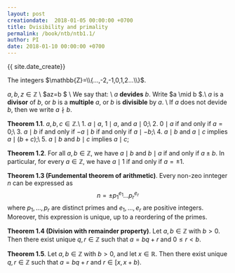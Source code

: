 ```yaml
---
layout: post
creationdate:  2018-01-05 00:00:00 +0700
title: Dvisibility and primality
permalink: /book/ntb/ntb1.1/
author: PI
date: 2018-01-10 00:00:00 +0700
---
```


{{ site.date_create}}

The integers $\mathbb{Z}=\\{...,-2,-1,0,1,2...\\}$.

$a,b,z \in \mathbb{Z}$ \\
$az=b $ \\
We say that: \\
$a$ **devides** $b$. Write $a \mid b $.\\
$a$ is a  **divisor** of $b$, or $b$ is a **multiple** $a$, or $b$ is  **divisible** by $a$. \\
If $a$ does not devide $b$, then we write $a \nmid b$.

**Theorem 1.1**. $a,b,c \in \mathbb{Z}$.\\
	1. $a \mid a$, $1 \mid a$, and $a \mid 0$;\\
	2. $0 \mid a$ if and only if $a=0$;\\
	3. $a \mid b$ if and only if $-a \mid b$ if and only if $a \mid -b$;\\
	4. $a \mid b$ and $a \mid c$ implies $a \mid (b+c)$;\\
	5. $a \mid b$ and $b \mid c$ implies $a \mid c$;

**Theorem 1.2**. For all $a,b \in \mathbb{Z}$, we have $a \mid b$ and $b \mid a$ if and only if $a \pm b$. In particular, for every $a \in \mathbb{Z}$, we have $a \mid 1$ if and only if $a = \pm 1$.

**Theorem 1.3 (Fundemental theorem of arithmetic)**. Every non-zeo innteger $n$ can be expressed as
<span style="text-align: center; display:block;"> $$n = \pm p_{1}^{e_{1}} ... p_{r}^{e_{r}} $$</span>
where $p_{1},...,p_{r}$ are distinct primes and $e_{1},...,e_{r}$ are positive integers. Moreover, this expression is unique, up to a reordering of the primes.

**Theorem 1.4 (Division with remainder property)**. Let $a,b \in \mathbb{Z}$ with $b>0$. Then there exist unique $q,r \in \mathbb{Z}$ such that $a=bq+r$ and $0 \leq r < b$.

**Theorem 1.5**. Let $a,b \in \mathbb{Z}$ with $b > 0$, and let $x \in \mathbb{R}$. Then there exist unique $q,r \in \mathbb{Z}$ such that $a=bq+r$ and $r \in [x,x+b)$.

